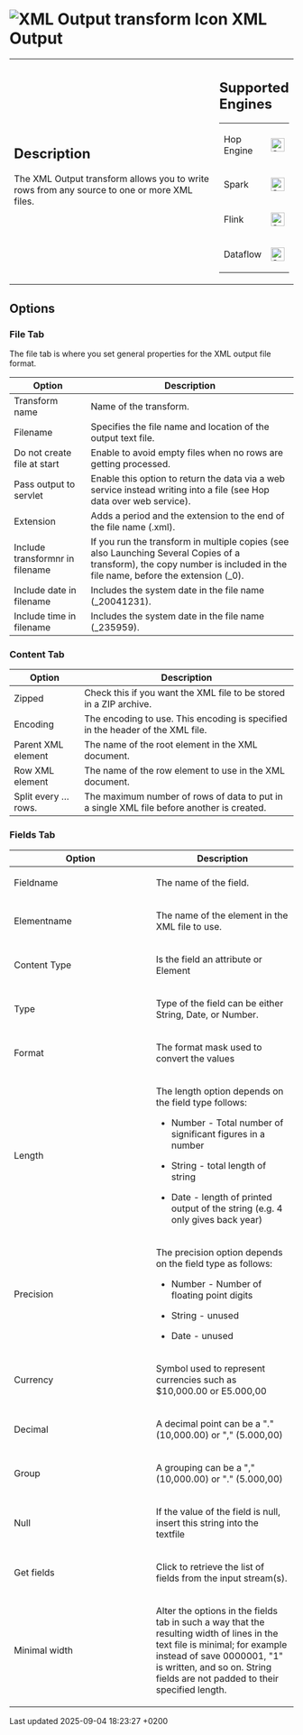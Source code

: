 <div id="header">

# <span class="image image-doc-icon">![XML Output transform Icon](../assets/images/transforms/icons/XOU.svg)</span> XML Output

</div>

<div id="content">

<div id="preamble">

<div class="sectionbody">

<table>
<colgroup>
<col style="width: 75%" />
<col style="width: 25%" />
</colgroup>
<tbody>
<tr class="odd">
<td><div class="content">
<div class="sect1">
<h2 id="_description">Description</h2>
<div class="sectionbody">
<div class="paragraph">
<p>The XML Output transform allows you to write rows from any source to one or more XML files.</p>
</div>
</div>
</div>
</div></td>
<td><div class="content">
<div class="sect1">
<h2 id="_supported_engines">Supported Engines</h2>
<div class="sectionbody">
<table>
<tbody>
<tr class="odd">
<td><p>Hop Engine</p></td>
<td><div class="content">
<div class="paragraph">
<p><span class="image"><img src="../assets/images/check_mark.svg" alt="Supported" width="24" /></span></p>
</div>
</div></td>
</tr>
<tr class="even">
<td><p>Spark</p></td>
<td><div class="content">
<div class="paragraph">
<p><span class="image"><img src="../assets/images/check_mark.svg" alt="Supported" width="24" /></span></p>
</div>
</div></td>
</tr>
<tr class="odd">
<td><p>Flink</p></td>
<td><div class="content">
<div class="paragraph">
<p><span class="image"><img src="../assets/images/check_mark.svg" alt="Supported" width="24" /></span></p>
</div>
</div></td>
</tr>
<tr class="even">
<td><p>Dataflow</p></td>
<td><div class="content">
<div class="paragraph">
<p><span class="image"><img src="../assets/images/check_mark.svg" alt="Supported" width="24" /></span></p>
</div>
</div></td>
</tr>
</tbody>
</table>
</div>
</div>
</div></td>
</tr>
</tbody>
</table>

</div>

</div>

<div class="sect1">

## Options

<div class="sectionbody">

<div class="sect2">

### File Tab

<div class="paragraph">

The file tab is where you set general properties for the XML output file format.

</div>

| Option                          | Description                                                                                                                                                               |
| ------------------------------- | ------------------------------------------------------------------------------------------------------------------------------------------------------------------------- |
| Transform name                  | Name of the transform.                                                                                                                                                    |
| Filename                        | Specifies the file name and location of the output text file.                                                                                                             |
| Do not create file at start     | Enable to avoid empty files when no rows are getting processed.                                                                                                           |
| Pass output to servlet          | Enable this option to return the data via a web service instead writing into a file (see Hop data over web service).                                                      |
| Extension                       | Adds a period and the extension to the end of the file name (.xml).                                                                                                       |
| Include transformnr in filename | If you run the transform in multiple copies (see also Launching Several Copies of a transform), the copy number is included in the file name, before the extension (\_0). |
| Include date in filename        | Includes the system date in the file name (\_20041231).                                                                                                                   |
| Include time in filename        | Includes the system date in the file name (\_235959).                                                                                                                     |

</div>

<div class="sect2">

### Content Tab

| Option               | Description                                                                               |
| -------------------- | ----------------------------------------------------------------------------------------- |
| Zipped               | Check this if you want the XML file to be stored in a ZIP archive.                        |
| Encoding             | The encoding to use. This encoding is specified in the header of the XML file.            |
| Parent XML element   | The name of the root element in the XML document.                                         |
| Row XML element      | The name of the row element to use in the XML document.                                   |
| Split every …​ rows. | The maximum number of rows of data to put in a single XML file before another is created. |

</div>

<div class="sect2">

### Fields Tab

<table>
<colgroup>
<col style="width: 50%" />
<col style="width: 50%" />
</colgroup>
<thead>
<tr class="header">
<th>Option</th>
<th>Description</th>
</tr>
</thead>
<tbody>
<tr class="odd">
<td><p>Fieldname</p></td>
<td><p>The name of the field.</p></td>
</tr>
<tr class="even">
<td><p>Elementname</p></td>
<td><p>The name of the element in the XML file to use.</p></td>
</tr>
<tr class="odd">
<td><p>Content Type</p></td>
<td><p>Is the field an attribute or Element</p></td>
</tr>
<tr class="even">
<td><p>Type</p></td>
<td><p>Type of the field can be either String, Date, or Number.</p></td>
</tr>
<tr class="odd">
<td><p>Format</p></td>
<td><p>The format mask used to convert the values</p></td>
</tr>
<tr class="even">
<td><p>Length</p></td>
<td><div class="content">
<div class="paragraph">
<p>The length option depends on the field type follows:</p>
</div>
<div class="ulist">
<ul>
<li><p>Number - Total number of significant figures in a number</p></li>
<li><p>String - total length of string</p></li>
<li><p>Date - length of printed output of the string (e.g. 4 only gives back year)</p></li>
</ul>
</div>
</div></td>
</tr>
<tr class="odd">
<td><p>Precision</p></td>
<td><div class="content">
<div class="paragraph">
<p>The precision option depends on the field type as follows:</p>
</div>
<div class="ulist">
<ul>
<li><p>Number - Number of floating point digits</p></li>
<li><p>String - unused</p></li>
<li><p>Date - unused</p></li>
</ul>
</div>
</div></td>
</tr>
<tr class="even">
<td><p>Currency</p></td>
<td><p>Symbol used to represent currencies such as $10,000.00 or E5.000,00</p></td>
</tr>
<tr class="odd">
<td><p>Decimal</p></td>
<td><p>A decimal point can be a &quot;.&quot; (10,000.00) or &quot;,&quot; (5.000,00)</p></td>
</tr>
<tr class="even">
<td><p>Group</p></td>
<td><p>A grouping can be a &quot;,&quot; (10,000.00) or &quot;.&quot; (5.000,00)</p></td>
</tr>
<tr class="odd">
<td><p>Null</p></td>
<td><p>If the value of the field is null, insert this string into the textfile</p></td>
</tr>
<tr class="even">
<td><p>Get fields</p></td>
<td><p>Click to retrieve the list of fields from the input stream(s).</p></td>
</tr>
<tr class="odd">
<td><p>Minimal width</p></td>
<td><p>Alter the options in the fields tab in such a way that the resulting width of lines in the text file is minimal; for example instead of save 0000001, &quot;1&quot; is written, and so on. String fields are not padded to their specified length.</p></td>
</tr>
</tbody>
</table>

</div>

</div>

</div>

</div>

<div id="footer">

<div id="footer-text">

Last updated 2025-09-04 18:23:27 +0200

</div>

</div>
